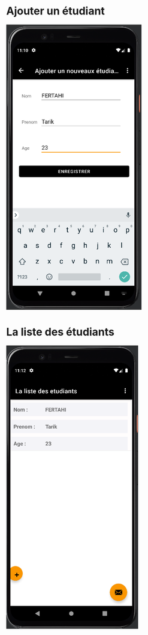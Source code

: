 <h1>Ajouter un étudiant</h1>
<img src="https://github.com/TarikFERTAHI/DataPersistence/blob/master/Imgs/img1.png">
<h1>La liste des étudiants</h1>
<img src="https://github.com/TarikFERTAHI/DataPersistence/blob/master/Imgs/img2.png">
